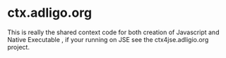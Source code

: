 # ctx.adligo.org
This is really the shared context code for both creation of Javascript and Native Executable , if your running on JSE see the ctx4jse.adligio.org project.
